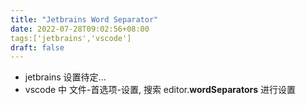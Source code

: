 ```yaml
---
title: "Jetbrains Word Separator"
date: 2022-07-28T09:02:56+08:00
tags:['jetbrains','vscode']
draft: false
---
```


- jetbrains 设置待定...
- vscode 中 文件-首选项-设置, 搜索 editor.**wordSeparators** 进行设置